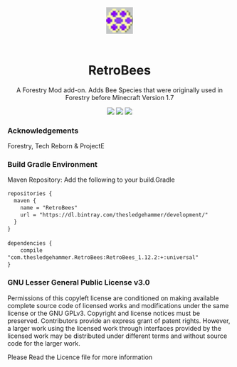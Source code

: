 <p align="center" style="padding: 3em;"><img width="60" src="https://github.com/TheSledgeHammer/RetroBees/blob/master/src/main/resources/assets/retrobees/textures/retrobeeslogo.png?raw=true" /></p>
<h1 align="center" style="margin-top: 20px; border-bottom: 0;">RetroBees</h1>
<p align="center">A Forestry Mod add-on. Adds Bee Species that were originally used in Forestry before Minecraft Version 1.7</p>
<p align="center">
    <a href="https://minecraft.curseforge.com/projects/retrobees"><img src="http://cf.way2muchnoise.eu/full_300139_downloads.svg" /></a>
    <a href="https://minecraft.curseforge.com/projects/retrobees"><img src="http://cf.way2muchnoise.eu/packs/full_300139_in_packs.svg" /></a>
    <a href="https://depshield.github.io"><img src="https://depshield.sonatype.org/badges/TheSledgeHammer/RetroBees/depshield.svg")] /></a>
</p>

### Acknowledgements
Forestry, Tech Reborn & ProjectE

### Build Gradle Environment

Maven Repository:
Add the following to your build.Gradle
```
repositories {
  maven {
    name = "RetroBees"
    url = "https://dl.bintray.com/thesledgehammer/development/"
  }
}

dependencies {
	compile "com.thesledgehammer.RetroBees:RetroBees_1.12.2:+:universal"
}
```


### GNU Lesser General Public License v3.0

Permissions of this copyleft license are conditioned on making available complete source code of licensed works and modifications under the same license or the GNU GPLv3. Copyright and license notices must be preserved. Contributors provide an express grant of patent rights. However, a larger work using the licensed work through interfaces provided by the licensed work may be distributed under different terms and without source code for the larger work.

Please Read the Licence file for more information
